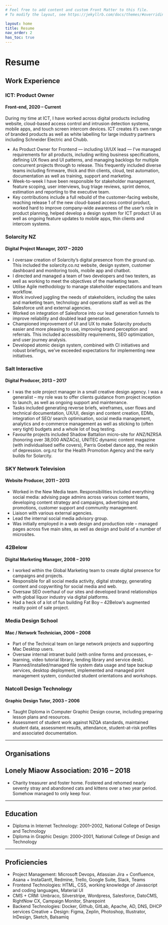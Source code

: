 ```yaml
---
# Feel free to add content and custom Front Matter to this file.
# To modify the layout, see https://jekyllrb.com/docs/themes/#overriding-theme-defaults

layout: home
title: Resume
nav_order: 2
has_toc: true
---
```


# Resume

## Work Experience
### ICT: Product Owner
#### Front-end, 2020 – Current
During my time at ICT, I have worked across digital products including website, cloud-based access control and intrusion detection systems, mobile apps, and touch screen intercom devices. ICT creates it’s own range of branded products as well as white labelling for large industry partners including Schneider Electric and Chubb.
* As Product Owner for Frontend — including UI/UX lead — I’ve managed requirements for all products, including writing business specifications, defining UX flows and UI patterns, and managing backlogs for multiple concurrent projects through to release. This frequently included diverse teams including firmware, thick and thin clients, cloud, test automation, documentation as well as training, support and marketing.
* Week-to-week I have been responsible for stakeholder management, feature scoping, user interviews, bug triage reviews, sprint demos, estimation and reporting to the executive team.
* Key contributions include a full rebuild of the customer-facing website, reaching release 1 of the new cloud-based access control product, worked hard to improve company-wide awareness of the user’s role in product planning, helped develop a design system for ICT product UI as well as ongoing feature updates to mobile apps, thin clients and intercom systems.

### Solarcity NZ
#### Digital Project Manager, 2017 – 2020
* I oversaw creation of Solarcity’s digital presence from the ground up. This included the solarcity.co.nz website, design system, customer dashboard and monitoring tools, mobile app and chatbot.
* I directed and managed a team of two developers and two testers, as well as working to meet the objectives of the marketing team.
* Utilise Agile methodology to manage stakeholder expectations and team workflow.
* Work involved juggling the needs of stakeholders, including the sales and marketing team, technology and operations staff as well as the Salesforce unit and external agencies.
* Worked on integration of Salesforce into our lead generation funnels to improve reliability and doubled lead generation.
* Championed improvement of UI and UX to make Solarcity products easier and more pleasing to use, improving brand perception and referrals. This included accessibility requirements, SEO optimization, and user journey analysis.
* Developed atomic design system, combined with CI initiatives and robust briefings, we’ve exceeded expectations for implementing new initiatives.

### Salt Interactive
#### Digital Producer, 2013 – 2017
* I was the sole project manager in a small creative design agency. I was a generalist – my role was to offer clients guidance from project inception to launch, as well as ongoing support and maintenance.
* Tasks included generating reverse briefs, wireframes, user flows and technical documentation, UX/UI, design and content creation, EDMs, integration of SEO/ search optimisation, social media management, analytics and e-commerce management as well as sticking to (often very tight) budgets and a whole lot of bug testing.
* Favourite projects included Shadow Battalion micro-site for ANZ/NZRSA (honoring over 38,000 ANZACs), UNITEC dynamic content magazine (with individualised selfie covers), Parris Goebel dance app, the reskin of depression. org.nz for the Health Promotion Agency and the early builds for Solarcity.

### SKY Network Television
#### Website Producer, 2011 – 2013
* Worked in the New Media team. Responsibilities included everything social media: advising page admins across various content teams, developing content strategy and campaigns, advertising and promotions, customer support and community management.
* Liaison with various external agencies.
* Lead the internal social media advisory group.
* Was initially employed in a web design and production role – managed pages across five main sites, as well as design and build of a number of microsites.

### 42Below
#### Digital Marketing Manager, 2008 – 2010
* I worked within the Global Marketing team to create digital presence for campaigns and projects.
* Responsible for all social media activity, digital strategy, generating content and copywriting for social media and web.
* Oversaw SEO overhaul of our sites and developed brand relationships with global liquor industry via digital platforms.
* Had a heck of a lot of fun building Fat Boy – 42Below’s augmented reality point of sale project.

### Media Design School
#### Mac / Network Technician, 2006 – 2008
* Part of the Technical team on large network projects and supporting Mac Desktop users.
* Oversaw internal intranet build (with online forms and processes, e-learning, video tutorial library, lending library and service desk).
* Planned/installed/managed file system data usage and tape backup services, desktop deployment, implemented and managed print management system, conducted student orientations and workshops.

### Natcoll Design Technology
#### Graphic Design Tutor, 2003 – 2006
* Taught Diploma in Computer Graphic Design course, including preparing lesson plans and resources.
* Assessment of student work against NZQA standards, maintained student data, assessment results, attendance, student-at-risk profiles and associated documentation.

<hr>

## Organisations
## Lonely Miaow Association: 2016 – 2018
* Charity treasurer and foster home. Fostered and rehomed nearly seventy stray and abandoned cats and kittens over a two year period. Somehow managed to only keep four.

<hr>

## Education
* Diploma in Internet Technology: 2001–2002, National College of Design and Technology
* Diploma in Graphic Design: 2000–2001, National College of Design and Technology 

<hr>

## Proficiencies
* Project Management: Microsoft Devops, Atlassian Jira + Confluence, Asana + InstaGantt, Redmine, Trello, Google Suite, Slack, Teams
* Frontend Technologies: HTML, CSS, working knowledge of Javascript and coding languages, Material UI
* CMS + CRM: Umbraco, Silverstripe, Wordpress, Salesforce, DatoCMS, RightNow CX, Campaign Monitor, Sharepoint
* Backend Technologies: Docker, Github, GitLab, Apache, AD, DNS, DHCP services Creative + Design: Figma, Zeplin, Photoshop, Illustrator, InDesign, Sketch, Balsamiq